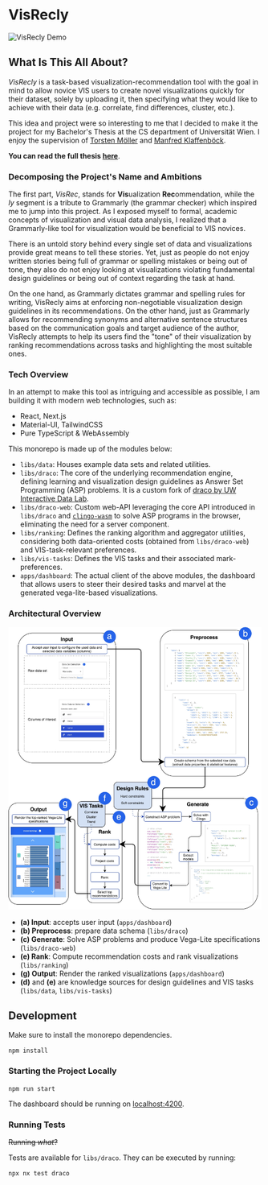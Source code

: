 # VisRecly

![VisRecly Demo](./assets/demo.gif)

## What Is This All About?

_VisRecly_ is a task-based visualization-recommendation tool with the goal in mind to allow novice VIS users to create
novel visualizations quickly for their dataset, solely by uploading it, then specifying what they would like to achieve
with their data (e.g. correlate, find differences, cluster, etc.).

This idea and project were so interesting to me that I decided to make it the project for my Bachelor's Thesis at the CS
department of Universität Wien. I enjoy the supervision of [Torsten Möller](https://research.com/u/torsten-moller)
and [Manfred Klaffenböck](https://www.cg.tuwien.ac.at/staff/ManfredKlaffenb%C3%B6ck).

**You can read the full thesis [here](https://visrecly.vercel.app/visrecly_thesis.pdf)**.

### Decomposing the Project's Name and Ambitions

The first part, _VisRec_, stands for **Vis**ualization **Rec**ommendation, while the _ly_ segment is a
tribute to Grammarly (the grammar checker) which inspired me to jump into this project. As I exposed myself to formal,
academic concepts of visualization and visual data analysis, I realized that a Grammarly-like tool for visualization
would be beneficial to VIS novices.

There is an untold story behind every single set of data and visualizations provide great means to tell these stories.
Yet, just as people do not enjoy written stories being full of grammar or spelling mistakes or being out of tone, they
also do not enjoy looking at visualizations violating fundamental design guidelines or being out of context regarding
the task at hand.

On the one hand, as Grammarly dictates grammar and spelling rules for writing, VisRecly aims at enforcing non-negotiable
visualization
design guidelines in its recommendations. On the other hand, just as Grammarly allows for recommending synonyms and
alternative sentence structures based on the communication goals and target audience of the author, VisRecly attempts to
help its users
find the "tone" of their visualization by ranking recommendations across tasks and highlighting the most suitable ones.

### Tech Overview

In an attempt to make this tool as intriguing and accessible as possible, I am building it with modern web technologies,
such as:

- React, Next.js
- Material-UI, TailwindCSS
- Pure TypeScript & WebAssembly

This monorepo is made up of the modules below:

- `libs/data`: Houses example data sets and related utilities.
- `libs/draco`: The core of the underlying recommendation engine, defining learning and visualization design guidelines
  as
  Answer Set Programming (ASP) problems. It is a custom fork
  of [draco by UW Interactive Data Lab](https://github.com/uwdata/draco).
- `libs/draco-web`: Custom web-API leveraging the core API introduced in `libs/draco`
  and [`clingo-wasm`](https://github.com/domoritz/clingo-wasm) to solve ASP programs in the browser, eliminating the
  need for a server component.
- `libs/ranking`: Defines the ranking algorithm and aggregator utilities, considering both data-oriented costs (obtained
  from `libs/draco-web`) and VIS-task-relevant preferences.
- `libs/vis-tasks`: Defines the VIS tasks and their associated mark-preferences.
- `apps/dashboard`: The actual client of the above modules, the dashboard that allows users to steer their desired
  tasks and marvel at the generated vega-lite-based visualizations.

### Architectural Overview

![visrecly-arch](./assets/hifi_arch.jpg)

- **(a) Input**: accepts user input (`apps/dashboard`)
- **(b) Preprocess**: prepare data schema (`libs/draco`)
- **(c) Generate**: Solve ASP problems and produce Vega-Lite specifications (`libs/draco-web`)
- **(e) Rank**: Compute recommendation costs and rank visualizations (`libs/ranking`)
- **(g) Output**: Render the ranked visualizations (`apps/dashboard`)
- **(d)** and **(e)** are knowledge sources for design guidelines and VIS tasks (`libs/data`, `libs/vis-tasks`)

## Development

Make sure to install the monorepo dependencies.

```shell
npm install
```

### Starting the Project Locally

```shell
npm run start
```

The dashboard should be running on [localhost:4200](http://localhost:4200).

### Running Tests

~~Running _what_?~~

Tests are available for `libs/draco`. They can be executed by running:

```shell
npx nx test draco
```
